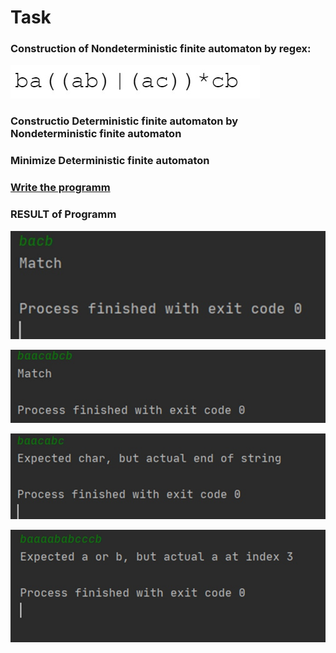 # Task

### Construction of Nondeterministic finite automaton by regex:

![](Screenshots/regex.jpg)

### Constructio Deterministic finite automaton by Nondeterministic finite automaton

### Minimize Deterministic finite automaton

### [Write the programm](src/main/java)

### RESULT of Programm 

![](Screenshots/Match-1.jpg)

![](Screenshots/Match-2.jpg)

![](Screenshots/NotMatch-1.jpg)

![](Screenshots/NotMatch-2.jpg)
